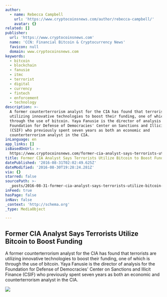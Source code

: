 ```yaml
---
author:
  - name: Rebecca Campbell
    url: 'https://www.cryptocoinsnews.com/author/rebecca-campbell/'
    avatar: {}
related: []
publisher:
  url: 'https://www.cryptocoinsnews.com'
  name: 'CCN: Financial Bitcoin & Cryptocurrency News'
  favicon: null
  domain: www.cryptocoinsnews.com
keywords:
  - bitcoin
  - blockchain
  - fanusie
  - itmc
  - terrorist
  - digital
  - currency
  - fintech
  - enforcement
  - technology
description: >-
  A former counterterrorism analyst for the CIA has found that terrorists are
  utilizing innovative technologies to boost their funding, one of which is
  through the use of bitcoin. Yaya Fanusie is the director of analysis for the
  Foundation for Defense of Democracies' Center on Sanctions and Illicit Finance
  (CSIF) who previously spent seven years as both an economic and
  counterterrorism analyst in the CIA.
inLanguage: en
app_links: []
isBasedOnUrl: >-
  https://www.cryptocoinsnews.com/former-cia-analyst-says-terrorists-utilize-bitcoin-boost-funding/
title: Former CIA Analyst Says Terrorists Utilize Bitcoin to Boost Funding
datePublished: '2016-08-31T02:02:49.625Z'
dateModified: '2016-08-30T19:28:24.281Z'
via: {}
starred: false
sourcePath: >-
  _posts/2016-08-31-former-cia-analyst-says-terrorists-utilize-bitcoin-to-boost.md
inFeed: true
hasPage: false
inNav: false
_context: 'http://schema.org'
_type: MediaObject

---
```

<article style=""><h1>Former CIA Analyst Says Terrorists Utilize Bitcoin to Boost Funding</h1><p>A former counterterrorism analyst for the CIA has found that terrorists are utilizing innovative technologies to boost their funding, one of which is through the use of bitcoin. Yaya Fanusie is the director of analysis for the Foundation for Defense of Democracies' Center on Sanctions and Illicit Finance (CSIF) who previously spent seven years as both an economic and counterterrorism analyst in the CIA.</p><img src="https://www.cryptocoinsnews.com/wp-content/uploads/2016/08/CyberTerrorist.jpg" /></article>